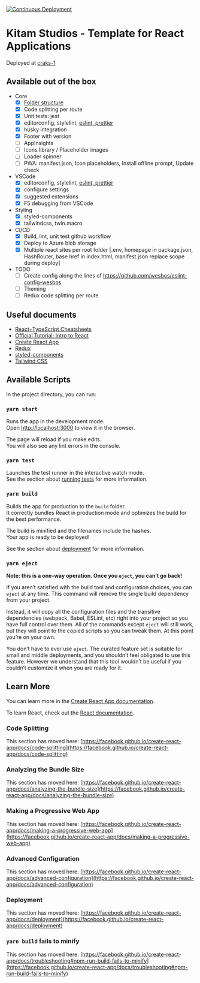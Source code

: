 [![Continuous Deployment](https://github.com/kitamstudios/cra-template-kitamstudios/workflows/Continuous%20Deployment/badge.svg)](https://github.com/kitamstudios/cra-template-kitamstudios/actions?query=workflow%3A%22Continuous+Deployment%22)

# Kitam Studios - Template for React Applications

Deployed at [craks-1](https://apps.kitamstudios.com/craks-1)

## Available out of the box

- Core
  - [x] [Folder structure](https://maxrozen.com/guidelines-improve-react-app-folder-structure/)
  - [x] Code splitting per route
  - [x] Unit tests: jest
  - [x] editorconfig, stylelint, [eslint, prettier](https://medium.com/@brygrill/create-react-app-with-typescript-eslint-prettier-and-github-actions-f3ce6a571c97)
  - [x] husky integration
  - [x] Footer with version
  - [ ] AppInsights
  - [ ] Icons library / Placeholder images
  - [ ] Loader spinner
  - [ ] PWA: manifest.json, Icon placeholders, Install offline prompt, Update check
- VSCode
  - [x] editorconfig, stylelint, [eslint, prettier](https://medium.com/@brygrill/create-react-app-with-typescript-eslint-prettier-and-github-actions-f3ce6a571c97)
  - [x] configure settings
  - [x] suggested extensions
  - [x] F5 debugging from VSCode
- Styling
  - [x] styled-components
  - [x] tailwindcss, twin.macro
- CI/CD
  - [x] Build, lint, unit test github workflow
  - [x] Deploy to Azure blob storage
  - [x] Multiple react sites per root folder [.env, homepage in package.json, HashRouter, base href in index.html, manifest.json replace scope during deploy]

- TODO
  - [ ] Create config along the lines of https://github.com/wesbos/eslint-config-wesbos
  - [ ] Theming
  - [ ] Redux code splitting per route

## Useful documents

- [React+TypeScript Cheatsheets](https://github.com/typescript-cheatsheets/react)
- [Official Tutorial: Intro to React](https://reactjs.org/tutorial/tutorial.html)
- [Create React App](https://create-react-app.dev/)
- [Redux](https://redux.js.org/)
- [styled-components](https://styled-components.com/)
- [Tailwind CSS](https://tailwindcss.com/docs)

## Available Scripts

In the project directory, you can run:

### `yarn start`

Runs the app in the development mode.\
Open [http://localhost:3000](http://localhost:3000) to view it in the browser.

The page will reload if you make edits.\
You will also see any lint errors in the console.

### `yarn test`

Launches the test runner in the interactive watch mode.\
See the section about [running tests](https://facebook.github.io/create-react-app/docs/running-tests) for more information.

### `yarn build`

Builds the app for production to the `build` folder.\
It correctly bundles React in production mode and optimizes the build for the best performance.

The build is minified and the filenames include the hashes.\
Your app is ready to be deployed!

See the section about [deployment](https://facebook.github.io/create-react-app/docs/deployment) for more information.

### `yarn eject`

**Note: this is a one-way operation. Once you `eject`, you can’t go back!**

If you aren’t satisfied with the build tool and configuration choices, you can `eject` at any time. This command will remove the single build dependency from your project.

Instead, it will copy all the configuration files and the transitive dependencies (webpack, Babel, ESLint, etc) right into your project so you have full control over them. All of the commands except `eject` will still work, but they will point to the copied scripts so you can tweak them. At this point you’re on your own.

You don’t have to ever use `eject`. The curated feature set is suitable for small and middle deployments, and you shouldn’t feel obligated to use this feature. However we understand that this tool wouldn’t be useful if you couldn’t customize it when you are ready for it.

## Learn More

You can learn more in the [Create React App documentation](https://facebook.github.io/create-react-app/docs/getting-started).

To learn React, check out the [React documentation](https://reactjs.org/).

### Code Splitting

This section has moved here: [https://facebook.github.io/create-react-app/docs/code-splitting](https://facebook.github.io/create-react-app/docs/code-splitting)

### Analyzing the Bundle Size

This section has moved here: [https://facebook.github.io/create-react-app/docs/analyzing-the-bundle-size](https://facebook.github.io/create-react-app/docs/analyzing-the-bundle-size)

### Making a Progressive Web App

This section has moved here: [https://facebook.github.io/create-react-app/docs/making-a-progressive-web-app](https://facebook.github.io/create-react-app/docs/making-a-progressive-web-app)

### Advanced Configuration

This section has moved here: [https://facebook.github.io/create-react-app/docs/advanced-configuration](https://facebook.github.io/create-react-app/docs/advanced-configuration)

### Deployment

This section has moved here: [https://facebook.github.io/create-react-app/docs/deployment](https://facebook.github.io/create-react-app/docs/deployment)

### `yarn build` fails to minify

This section has moved here: [https://facebook.github.io/create-react-app/docs/troubleshooting#npm-run-build-fails-to-minify](https://facebook.github.io/create-react-app/docs/troubleshooting#npm-run-build-fails-to-minify)
